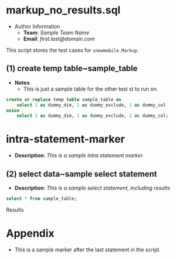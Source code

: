 # markup_no_results.sql
* Author Information
	* **Team**: _Sample Team Name_
	* **Email**: _first.last@domain.com_


This script stores the test cases for `snowmobile.Markup`.

## (1) create temp table~sample_table


- **Notes**
	- This is just a sample table for the other test st to run on.

```sql
create or replace temp table sample_table as
	select 1 as dummy_dim, 1 as dummy_exclude, 1 as dummy_col
union
	select 2 as dummy_dim, 1 as dummy_exclude, 1 as dummy_col;
```

# intra-statement-marker
* **Description**: _This is a sample intra statement marker._

## (2) select data~sample select statement
* **Description**: _This is a sample select statement, including results_

```sql
select * from sample_table;
```

Results


# Appendix


- This is a sample marker after the last statement in the script.

